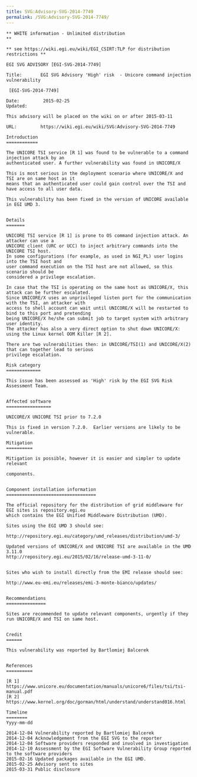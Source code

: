 ```yaml
---
title: SVG:Advisory-SVG-2014-7749
permalink: /SVG:Advisory-SVG-2014-7749/
---
```


    ** WHITE information - Unlimited distribution                               **

    ** see https://wiki.egi.eu/wiki/EGI_CSIRT:TLP for distribution restrictions **

    EGI SVG ADVISORY [EGI-SVG-2014-7749]

    Title:       EGI SVG Advisory 'High' risk  - Unicore command injection vulnerability

     [EGI-SVG-2014-7749]

    Date:         2015-02-25
    Updated:

    This advisory will be placed on the wiki on or after 2015-03-11

    URL:         https://wiki.egi.eu/wiki/SVG:Advisory-SVG-2014-7749

    Introduction
    ============

    The UNICORE TSI service [R 1] was found to be vulnerable to a command injection attack by an
    authenticated user. A further vulnerability was found in UNICORE/X

    This is most serious in the deployment scenario where UNICORE/X and TSI are on same host as it
    means that an authenticated user could gain control over the TSI and have access to all user data.

    This vulnerability has been fixed in the version of UNICORE available in EGI UMD 3.


    Details
    =======

    UNICORE TSI service [R 1] is prone to OS command injection attack. An attacker can use a
    UNICORE client (URC or UCC) to inject arbitrary commands into the UNICORE TSI host.
    In some configurations (for example, as used in NGI_PL) user logins into the TSI host and
    user command execution on the TSI host are not allowed, so this scenario should be
    considered a privilege escalation.

    In case that the TSI is operating on the same host as UNICORE/X, this attack can be further escalated.
    Since UNICORE/X uses an unprivileged listen port for the communication with the TSI, an attacker with
    access to shell account can wait until UNICORE/X will be restarted to bind to this port and pretending
    being UNICORE/X he/she can submit job to target system with arbitrary user identity.
    The attacker has also a very direct option to shut down UNICORE/X: using the Linux kernel OOM Killer [R 2].

    There are two vulnerabilities then: in UNICORE/TSI(1) and UNICORE/X(2) that can together lead to serious
    privilege escalation.

    Risk category
    =============

    This issue has been assessed as 'High' risk by the EGI SVG Risk Assessment Team.


    Affected software
    =================

    UNICORE/X UNICORE TSI prior to 7.2.0

    This is fixed in version 7.2.0.  Earlier versions are likely to be vulnerable.

    Mitigation
    ==========

    Mitigation is possible, however it is easier and simpler to update relevant

    components.


    Component installation information
    ==================================

    The official repository for the distribution of grid middleware for EGI sites is repository.egi.eu
    which contains the EGI Unified Middleware Distribution (UMD).

    Sites using the EGI UMD 3 should see:

    http://repository.egi.eu/category/umd_releases/distribution/umd-3/

    Updated versions of UNICORE/X and UNICORE TSI are available in the UMD 3.11.0
    http://repository.egi.eu/2015/02/16/release-umd-3-11-0/


    Sites who wish to install directly from the EMI release should see:

    http://www.eu-emi.eu/releases/emi-3-monte-bianco/updates/


    Recommendations
    ===============

    Sites are recommended to update relevant components, urgently if they run UNICORE/X and TSI on same host.


    Credit
    ======

    This vulnerability was reported by Bartlomiej Balcerek


    References
    ==========

    [R 1] https://www.unicore.eu/documentation/manuals/unicore6/files/tsi/tsi-manual.pdf
    [R 2] https://www.kernel.org/doc/gorman/html/understand/understand016.html

    Timeline
    ========
    Yyyy-mm-dd

    2014-12-04 Vulnerability reported by Bartlomiej Balcerek
    2014-12-04 Acknowledgement from the EGI SVG to the reporter
    2014-12-04 Software providers responded and involved in investigation
    2014-12-10 Assessment by the EGI Software Vulnerability Group reported to the software providers
    2015-02-16 Updated packages available in the EGI UMD.
    2015-02-25 Advisory sent to sites
    2015-03-31 Public disclosure